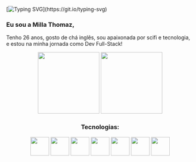 [![Typing SVG](https://readme-typing-svg.demolab.com?font=Fira+Code&size=30&duration=9000&pause=1000&color=A286C0&vCenter=true&random=false&width=435&lines=Ol%C3%A1%2C+mundo!)](https://git.io/typing-svg)
### Eu sou a Milla Thomaz,
Tenho 26 anos, gosto de chá inglês, sou apaixonada por scifi e tecnologia, e estou na minha jornada como Dev Full-Stack!
<div align='center'>
    <img display='inline_block' height='165em' src='https://github-readme-stats-sigma-five.vercel.app/api?username=thomillaz&show_icons=true&theme=material-palenight'/>
    <img display='inline_block' height='165em' src='https://github-readme-stats-sigma-five.vercel.app/api/top-langs/?username=thomillaz&layout=compact&theme=material-palenight'/>
</div>

<div align='center' style='display: inline_block'>
    <h3>Tecnologias:</h3>
    <img height='50px' src="https://cdn.jsdelivr.net/gh/devicons/devicon/icons/html5/html5-original.svg" />
    <img height='50px' src="https://cdn.jsdelivr.net/gh/devicons/devicon/icons/css3/css3-original.svg" />
    <img height='50px' src="https://cdn.jsdelivr.net/gh/devicons/devicon/icons/javascript/javascript-original.svg" />
    <img height='50px' src="https://cdn.jsdelivr.net/gh/devicons/devicon/icons/python/python-original.svg" />
    <img height='50px' src="https://cdn.jsdelivr.net/gh/devicons/devicon/icons/vscode/vscode-original.svg" />
    <img height='50px' src="https://cdn.jsdelivr.net/gh/devicons/devicon/icons/git/git-original.svg" />
    <img height='50px' src="https://cdn.jsdelivr.net/gh/devicons/devicon/icons/firefox/firefox-original.svg" />
</div>

